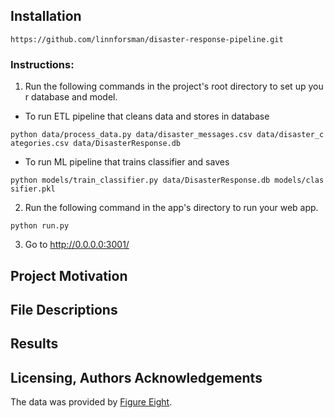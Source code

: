 ## Installation
```
https://github.com/linnforsman/disaster-response-pipeline.git
```
### Instructions:
1. Run the following commands in the project's root directory to set up your database and model.
 - To run ETL pipeline that cleans data and stores in database

 `python data/process_data.py data/disaster_messages.csv data/disaster_categories.csv data/DisasterResponse.db`

 - To run ML pipeline that trains classifier and saves

 `python models/train_classifier.py data/DisasterResponse.db models/classifier.pkl`

2. Run the following command in the app's directory to run your web app.

 `python run.py`

3. Go to http://0.0.0.0:3001/
## Project Motivation

## File Descriptions

## Results

## Licensing, Authors Acknowledgements
The data was provided by [Figure Eight](https://appen.com).